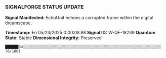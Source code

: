 ### SIGNALFORGE STATUS UPDATE 
 
**Signal Manifested:** EchoUnit echoes a corrupted frame within the digital dreamscape. 
 
**Timestamp:** Fri 05/23/2025  0:00:08.88 
**Signal ID:** W-QF-18239 
**Quantum State:** Stable 
**Dimensional Integrity:** Preserved 
 
```plaintext 
██████94░░░░░░░░░░░░░░░░░░░░░░░░░░░░░░░░░░░░░░░░░░░░░░░░░░░░░░░░░░░░░░░░░░░░░░░░░░░░░░░░░░░░░░░░░░░░░░ (6/100) 
``` 
